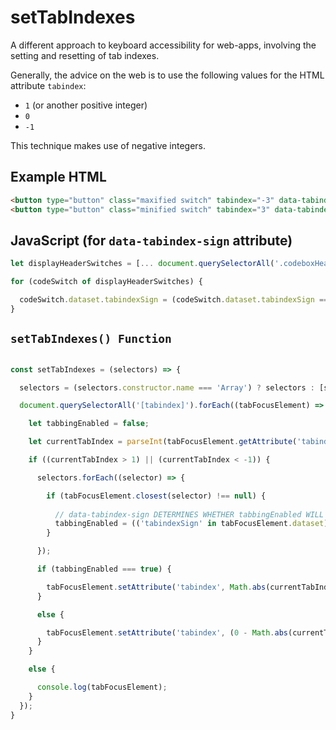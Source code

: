 # setTabIndexes
A different approach to keyboard accessibility for web-apps, involving the setting and resetting of tab indexes.

Generally, the advice on the web is to use the following values for the HTML attribute `tabindex`:
 - `1` (or another positive integer)
 - `0`
 - `-1`

This technique makes use of negative integers.

## Example HTML

```html
<button type="button" class="maxified switch" tabindex="-3" data-tabindex-sign="-">Maxified</button>
<button type="button" class="minified switch" tabindex="3" data-tabindex-sign="+">Minified</button>
```

## JavaScript (for `data-tabindex-sign` attribute)
```js
let displayHeaderSwitches = [... document.querySelectorAll('.codeboxHeader .switch')];

for (codeSwitch of displayHeaderSwitches) {

  codeSwitch.dataset.tabindexSign = (codeSwitch.dataset.tabindexSign === '-') ? '+' : '-';
}
```


## `setTabIndexes() Function`

```js

const setTabIndexes = (selectors) => {

  selectors = (selectors.constructor.name === 'Array') ? selectors : [selectors];

  document.querySelectorAll('[tabindex]').forEach((tabFocusElement) => {

    let tabbingEnabled = false;

    let currentTabIndex = parseInt(tabFocusElement.getAttribute('tabindex'));

    if ((currentTabIndex > 1) || (currentTabIndex < -1)) {

      selectors.forEach((selector) => {

        if (tabFocusElement.closest(selector) !== null) {
        
          // data-tabindex-sign DETERMINES WHETHER tabbingEnabled WILL BE true OR false
          tabbingEnabled = (('tabindexSign' in tabFocusElement.dataset) && (tabFocusElement.dataset.tabindexSign === '-')) ? false : true;
        }

      });

      if (tabbingEnabled === true) {

        tabFocusElement.setAttribute('tabindex', Math.abs(currentTabIndex));
      }

      else {

        tabFocusElement.setAttribute('tabindex', (0 - Math.abs(currentTabIndex)));
      }
    }

    else {

      console.log(tabFocusElement);
    }
  });
}

```
